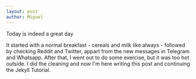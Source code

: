 ```yaml
---
layout: post
author: Miguel
---
```

Today is indeed a great day

It started with a normal breakfast - cereals and milk like always - followed by checking Reddit and Twitter, appart from the new messages in Telegram and Whatsapp. After that, I went out to do some exercise, but it was too hot outside. I did the cleaning and now I'm here writing this post and continuing the Jekyll Tutorial.